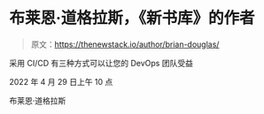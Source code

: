 # 布莱恩·道格拉斯，《新书库》的作者

> 原文：<https://thenewstack.io/author/brian-douglas/>

采用 CI/CD 有三种方式可以让您的 DevOps 团队受益

2022 年 4 月 29 日上午 10 点

布莱恩·道格拉斯